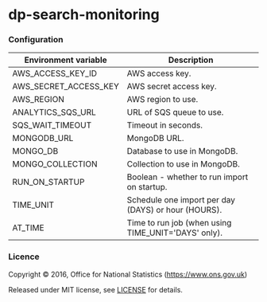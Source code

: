 dp-search-monitoring
==================

### Configuration

| Environment variable  | Description
| --------------------  | --------------------------------------
| AWS_ACCESS_KEY_ID     | AWS access key.
| AWS_SECRET_ACCESS_KEY | AWS secret access key.
| AWS_REGION            | AWS region to use.
| ANALYTICS_SQS_URL     | URL of SQS queue to use.
| SQS_WAIT_TIMEOUT      | Timeout in seconds.
| MONGODB_URL           | MongoDB URL.
| MONGO_DB              | Database to use in MongoDB.
| MONGO_COLLECTION      | Collection to use in MongoDB.
| RUN_ON_STARTUP        | Boolean - whether to run import on startup.
| TIME_UNIT             | Schedule one import per day (DAYS) or hour (HOURS).
| AT_TIME               | Time to run job (when using TIME_UNIT='DAYS' only).

### Licence

Copyright ©‎ 2016, Office for National Statistics (https://www.ons.gov.uk)

Released under MIT license, see [LICENSE](LICENSE.md) for details.
